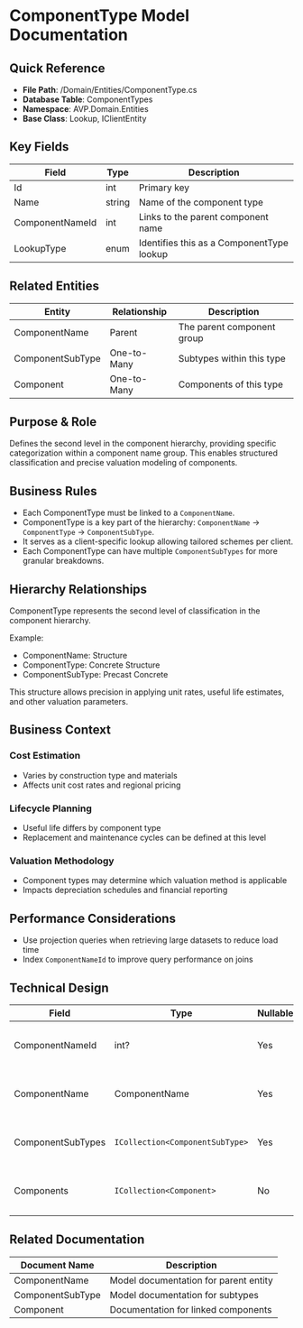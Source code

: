 
# ComponentType Model Documentation

## Quick Reference
- **File Path**: /Domain/Entities/ComponentType.cs
- **Database Table**: ComponentTypes
- **Namespace**: AVP.Domain.Entities
- **Base Class**: Lookup, IClientEntity

## Key Fields

| Field            | Type   | Description                                      |
|------------------|--------|--------------------------------------------------|
| Id               | int    | Primary key                                      |
| Name             | string | Name of the component type                       |
| ComponentNameId  | int    | Links to the parent component name               |
| LookupType       | enum   | Identifies this as a ComponentType lookup        |

## Related Entities

| Entity            | Relationship    | Description                                |
|-------------------|------------------|--------------------------------------------|
| ComponentName     | Parent           | The parent component group                 |
| ComponentSubType  | One-to-Many      | Subtypes within this type                  |
| Component         | One-to-Many      | Components of this type                    |

## Purpose & Role
Defines the second level in the component hierarchy, providing specific categorization within a component name group. This enables structured classification and precise valuation modeling of components.

## Business Rules
- Each ComponentType must be linked to a `ComponentName`.
- ComponentType is a key part of the hierarchy: `ComponentName` → `ComponentType` → `ComponentSubType`.
- It serves as a client-specific lookup allowing tailored schemes per client.
- Each ComponentType can have multiple `ComponentSubTypes` for more granular breakdowns.

## Hierarchy Relationships
ComponentType represents the second level of classification in the component hierarchy.

Example:
- ComponentName: Structure
- ComponentType: Concrete Structure
- ComponentSubType: Precast Concrete

This structure allows precision in applying unit rates, useful life estimates, and other valuation parameters.

## Business Context

### Cost Estimation
- Varies by construction type and materials
- Affects unit cost rates and regional pricing

### Lifecycle Planning
- Useful life differs by component type
- Replacement and maintenance cycles can be defined at this level

### Valuation Methodology
- Component types may determine which valuation method is applicable
- Impacts depreciation schedules and financial reporting

## Performance Considerations
- Use projection queries when retrieving large datasets to reduce load time
- Index `ComponentNameId` to improve query performance on joins

## Technical Design

| Field               | Type                           | Nullable | Description                                                |
|--------------------|--------------------------------|----------|------------------------------------------------------------|
| ComponentNameId     | int?                           | Yes      | Foreign key referencing the parent ComponentName            |
| ComponentName       | ComponentName                  | Yes      | Navigation property to the parent component name            |
| ComponentSubTypes   | `ICollection<ComponentSubType>`  | Yes      | Collection of subtypes within this component type           |
| Components          | `ICollection<Component>`         | No       | Collection of components that belong to this type           |

## Related Documentation

| Document Name         | Description                              |
|-----------------------|------------------------------------------|
| ComponentName         | Model documentation for parent entity    |
| ComponentSubType      | Model documentation for subtypes         |
| Component             | Documentation for linked components      |
